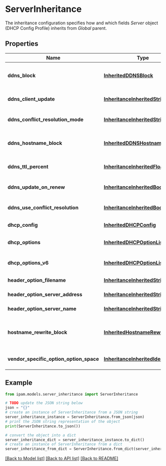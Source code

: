 # ServerInheritance

The inheritance configuration specifies how and which fields _Server_ object (DHCP Config Profile) inherits from _Global_ parent.

## Properties

Name | Type | Description | Notes
------------ | ------------- | ------------- | -------------
**ddns_block** | [**InheritedDDNSBlock**](InheritedDDNSBlock.md) | The inheritance configuration for _ddns_enabled_, _ddns_send_updates_, _ddns_domain_, _ddns_zones_ fields from _Server_ object. | [optional] 
**ddns_client_update** | [**InheritanceInheritedString**](InheritanceInheritedString.md) | The inheritance configuration for _ddns_client_update_ field from _Server_ object. | [optional] 
**ddns_conflict_resolution_mode** | [**InheritanceInheritedString**](InheritanceInheritedString.md) | The inheritance configuration for _ddns_conflict_resolution_mode_ field from _Server_ object. | [optional] 
**ddns_hostname_block** | [**InheritedDDNSHostnameBlock**](InheritedDDNSHostnameBlock.md) | The inheritance configuration for _ddns_generate_name_ and _ddns_generated_prefix_ fields from _Server_ object. | [optional] 
**ddns_ttl_percent** | [**InheritanceInheritedFloat**](InheritanceInheritedFloat.md) | The inheritance configuration for _ddns_ttl_percent_ field from _Server_ object. | [optional] 
**ddns_update_on_renew** | [**InheritanceInheritedBool**](InheritanceInheritedBool.md) | The inheritance configuration for _ddns_update_on_renew_ field from _Server_ object. | [optional] 
**ddns_use_conflict_resolution** | [**InheritanceInheritedBool**](InheritanceInheritedBool.md) | The inheritance configuration for _ddns_use_conflict_resolution_ field from _Server_ object. | [optional] 
**dhcp_config** | [**InheritedDHCPConfig**](InheritedDHCPConfig.md) | The inheritance configuration for _dhcp_config_ field from _Server_ object. | [optional] 
**dhcp_options** | [**InheritedDHCPOptionList**](InheritedDHCPOptionList.md) | The inheritance configuration for _dhcp_options_ field from _Server_ object. | [optional] 
**dhcp_options_v6** | [**InheritedDHCPOptionList**](InheritedDHCPOptionList.md) | The inheritance configuration for _dhcp_options_v6_ field from _Server_ object. | [optional] 
**header_option_filename** | [**InheritanceInheritedString**](InheritanceInheritedString.md) | The inheritance configuration for _header_option_filename_ field. | [optional] 
**header_option_server_address** | [**InheritanceInheritedString**](InheritanceInheritedString.md) | The inheritance configuration for _header_option_server_address_ field. | [optional] 
**header_option_server_name** | [**InheritanceInheritedString**](InheritanceInheritedString.md) | The inheritance configuration for _header_option_server_name_ field. | [optional] 
**hostname_rewrite_block** | [**InheritedHostnameRewriteBlock**](InheritedHostnameRewriteBlock.md) | The inheritance configuration for _hostname_rewrite_enabled_, _hostname_rewrite_regex_, _hostname_rewrite_char_ fields from _Server_ object. | [optional] 
**vendor_specific_option_option_space** | [**InheritanceInheritedIdentifier**](InheritanceInheritedIdentifier.md) | The inheritance configuration for _vendor_specific_option_option_space_ field from _Server_ object. | [optional] 

## Example

```python
from ipam.models.server_inheritance import ServerInheritance

# TODO update the JSON string below
json = "{}"
# create an instance of ServerInheritance from a JSON string
server_inheritance_instance = ServerInheritance.from_json(json)
# print the JSON string representation of the object
print(ServerInheritance.to_json())

# convert the object into a dict
server_inheritance_dict = server_inheritance_instance.to_dict()
# create an instance of ServerInheritance from a dict
server_inheritance_from_dict = ServerInheritance.from_dict(server_inheritance_dict)
```
[[Back to Model list]](../README.md#documentation-for-models) [[Back to API list]](../README.md#documentation-for-api-endpoints) [[Back to README]](../README.md)


